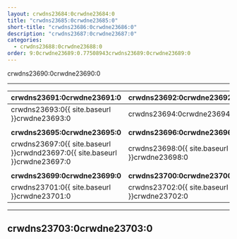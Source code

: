 ```yaml
---
layout: crwdns23684:0crwdne23684:0
title: "crwdns23685:0crwdne23685:0"
short-title: "crwdns23686:0crwdne23686:0"
description: "crwdns23687:0crwdne23687:0"
categories:
  - crwdns23688:0crwdne23688:0
order: 9:0crwdne23689:0.77508943crwdns23689:0crwdne23689:0
---
```

crwdns23690:0crwdne23690:0

<hr />

| crwdns23691:0crwdne23691:0                                                  | crwdns23692:0crwdne23692:0                   |
| --------------------------------------------------------------------------- | -------------------------------------------- |
| crwdns23693:0{{ site.baseurl }}crwdne23693:0                                | crwdns23694:0crwdne23694:0                   |
|                                                                             |                                              |
| **crwdns23695:0crwdne23695:0**                                              | **crwdns23696:0crwdne23696:0**               |
| crwdns23697:0{{ site.baseurl }}crwdnd23697:0{{ site.baseurl }}crwdne23697:0 | crwdns23698:0{{ site.baseurl }}crwdne23698:0 |
|                                                                             |                                              |
| **crwdns23699:0crwdne23699:0**                                              | **crwdns23700:0crwdne23700:0**               |
| crwdns23701:0{{ site.baseurl }}crwdne23701:0                                | crwdns23702:0{{ site.baseurl }}crwdne23702:0 |

<hr />

## crwdns23703:0crwdne23703:0 <iframe width="560" height="315" src="crwdns23704:0crwdne23704:0" frameborder="0" allow="autoplay; encrypted-media" allowfullscreen mark="crwd-mark"></iframe>
